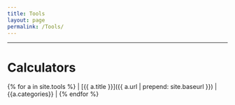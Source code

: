 ```yaml
---
title: Tools
layout: page
permalink: /Tools/
---
```


----
# Calculators

{% for a in site.tools %} | [{{ a.title }}]({{ a.url | prepend: site.baseurl }})  | {{a.categories}} |
{% endfor %}

